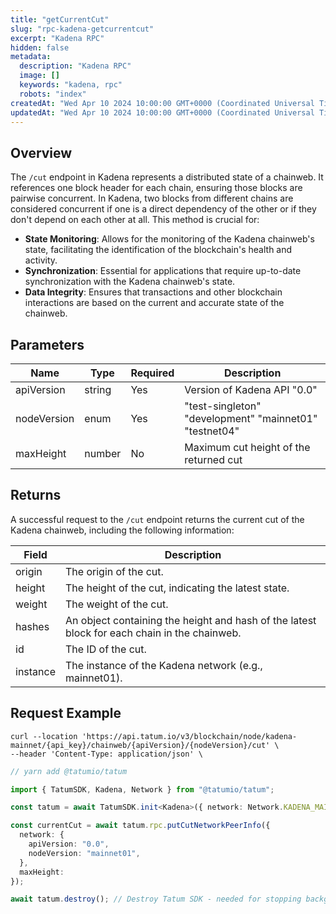 ```yaml
---
title: "getCurrentCut"
slug: "rpc-kadena-getcurrentcut"
excerpt: "Kadena RPC"
hidden: false
metadata:
  description: "Kadena RPC"
  image: []
  keywords: "kadena, rpc"
  robots: "index"
createdAt: "Wed Apr 10 2024 10:00:00 GMT+0000 (Coordinated Universal Time)"
updatedAt: "Wed Apr 10 2024 10:00:00 GMT+0000 (Coordinated Universal Time)"
---
```


## Overview

The `/cut` endpoint in Kadena represents a distributed state of a chainweb. It references one block header for each chain, ensuring those blocks are pairwise concurrent. In Kadena, two blocks from different chains are considered concurrent if one is a direct dependency of the other or if they don't depend on each other at all. This method is crucial for:

- **State Monitoring**: Allows for the monitoring of the Kadena chainweb's state, facilitating the identification of the blockchain's health and activity.
- **Synchronization**: Essential for applications that require up-to-date synchronization with the Kadena chainweb's state.
- **Data Integrity**: Ensures that transactions and other blockchain interactions are based on the current and accurate state of the chainweb.

## Parameters

| Name        | Type   | Required | Description                                            |
| ----------- | ------ | -------- | ------------------------------------------------------ |
| apiVersion  | string | Yes      | Version of Kadena API "0.0"                            |
| nodeVersion | enum   | Yes      | "test-singleton" "development" "mainnet01" "testnet04" |
| maxHeight   | number | No       | Maximum cut height of the returned cut                 |

## Returns

A successful request to the `/cut` endpoint returns the current cut of the Kadena chainweb, including the following information:

| Field    | Description                                                                                  |
| -------- | -------------------------------------------------------------------------------------------- |
| origin   | The origin of the cut.                                                                       |
| height   | The height of the cut, indicating the latest state.                                          |
| weight   | The weight of the cut.                                                                       |
| hashes   | An object containing the height and hash of the latest block for each chain in the chainweb. |
| id       | The ID of the cut.                                                                           |
| instance | The instance of the Kadena network (e.g., mainnet01).                                        |

## Request Example

```curl
curl --location 'https://api.tatum.io/v3/blockchain/node/kadena-mainnet/{api_key}/chainweb/{apiVersion}/{nodeVersion}/cut' \
--header 'Content-Type: application/json' \
```

```typescript JS SDK
// yarn add @tatumio/tatum

import { TatumSDK, Kadena, Network } from "@tatumio/tatum";

const tatum = await TatumSDK.init<Kadena>({ network: Network.KADENA_MAINNET });

const currentCut = await tatum.rpc.putCutNetworkPeerInfo({
  network: {
    apiVersion: "0.0",
    nodeVersion: "mainnet01",
  },
  maxHeight:
});

await tatum.destroy(); // Destroy Tatum SDK - needed for stopping background jobs
```
